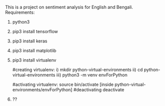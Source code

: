 This is a project on sentiment analysis for English and Bengali. 
Requirements:
1. python3 
2. pip3 install tensorflow
3. pip3 install keras
4. pip3 install matplotlib
5. pip3 install virtualenv
    
    #creating virtualenv:
      i) mkdir python-virtual-environments
     ii) cd python-virtual-environments
    iii) python3 -m venv envForPython
    
    #activating virtualenv:
      source bin/activate [inside python-virtual-environments/envForPython]
    #deactivating
      deactivate

6. ??

